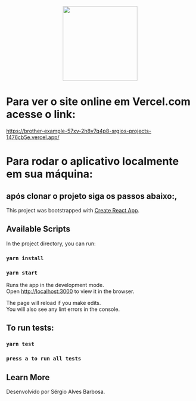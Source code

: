 <div style="text-align:center;">
    <img src="https://www.svgrepo.com/show/275462/motorbike-motorcycle.svg" width="200">
</div>

# Para ver o site online em Vercel.com acesse o link: 
https://brother-example-57xv-2h8v7q4p8-srgios-projects-1476cb5e.vercel.app/

# Para rodar o aplicativo localmente em sua máquina: 
## após clonar o projeto siga os passos abaixo:,

This project was bootstrapped with [Create React App](https://github.com/facebook/create-react-app).

## Available Scripts

In the project directory, you can run:

### `yarn install`

### `yarn start`

Runs the app in the development mode.\
Open [http://localhost:3000](http://localhost:3000) to view it in the browser.

The page will reload if you make edits.\
You will also see any lint errors in the console.

## To run tests:

### `yarn test`

### `press a to run all tests`

## Learn More

Desenvolvido por Sérgio Alves Barbosa.
